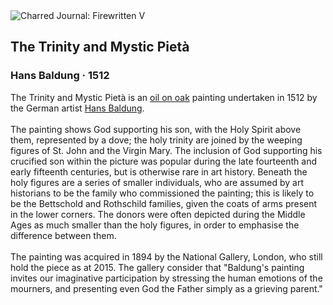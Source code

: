 <div class="artwork-of-the-day">
  <div class="container">
    <div class="img-wrapper">
      <img
        src="https://uploads3.wikiart.org/images/hans-baldung/the-trinity-and-mystic-pietà.jpg!Large.jpg"
        alt="Charred Journal: Firewritten V" />
    </div>
    <div class="artwork-detail">
      <div class="artwork-origin"> 
        <h2 class="artwork-name">The Trinity and Mystic Pietà</h2>
        <h3 class="artist">
          Hans Baldung
                    ·  1512
        </h3>
      </div>
      <p class="description">
        <span class="artwork-description-text ng-binding" ng-bind-html="viewModel.ArtworkOfTheDay.Description | unsafe">The Trinity and Mystic Pietà is an <a target="_blank" href="/en/paintings-by-media/oil-on-sacking">oil on oak</a> painting undertaken in 1512 by the German artist <a target="_blank" href="/en/hans-baldung">Hans Baldung</a>.
<br>
<br>The painting shows God supporting his son, with the Holy Spirit above them, represented by a dove; the holy trinity are joined by the weeping figures of St. John and the Virgin Mary. The inclusion of God supporting his crucified son within the picture was popular during the late fourteenth and early fifteenth centuries, but is otherwise rare in art history. Beneath the holy figures are a series of smaller individuals, who are assumed by art historians to be the family who commissioned the painting; this is likely to be the Bettschold and Rothschild families, given the coats of arms present in the lower corners. The donors were often depicted during the Middle Ages as much smaller than the holy figures, in order to emphasise the difference between them.
<br>
<br>The painting was acquired in 1894 by the National Gallery, London, who still hold the piece as at 2015. The gallery consider that "Baldung's painting invites our imaginative participation by stressing the human emotions of the mourners, and presenting even God the Father simply as a grieving parent."</span>
                        <div class="text-shadow-container" ng-show="showShadow" style=""></div>
      </p>
    </div>
  </div>

</div>
